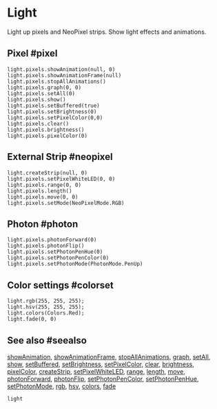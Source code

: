 # Light

Light up pixels and NeoPixel strips. Show light effects and animations.

## Pixel #pixel

```cards
light.pixels.showAnimation(null, 0)
light.pixels.showAnimationFrame(null)
light.pixels.stopAllAnimations()
light.pixels.graph(0, 0)
light.pixels.setAll(0)
light.pixels.show()
light.pixels.setBuffered(true)
light.pixels.setBrightness(0)
light.pixels.setPixelColor(0,0)
light.pixels.clear()
light.pixels.brightness()
light.pixels.pixelColor(0)
```
## External Strip #neopixel

```cards
light.createStrip(null, 0)
light.pixels.setPixelWhiteLED(0, 0)
light.pixels.range(0, 0)
light.pixels.length()
light.pixels.move(0, 0)
light.pixels.setMode(NeoPixelMode.RGB)
```
## Photon #photon

```cards
light.pixels.photonForward(0)
light.pixels.photonFlip()
light.pixels.setPhotonPenHue(0)
light.pixels.setPhotonPenColor(0)
light.pixels.setPhotonMode(PhotonMode.PenUp)
```
## Color settings #colorset

```cards
light.rgb(255, 255, 255);
light.hsv(255, 255, 255);
light.colors(Colors.Red);
light.fade(0, 0)
```
## See also #seealso

[showAnimation](/reference/light/show-animation), [showAnimationFrame](/reference/light/show-animation-frame),
[stopAllAnimations](/reference/light/stop-all-animations),
[graph](/reference/light/graph), [setAll](/reference/light/set-all),
[show](/reference/light/show), [setBuffered](/reference/light/set-buffered), 
[setBrightness](/reference/light/set-brightness),
[setPixelColor](/reference/light/set-pixel-color), [clear](/reference/light/clear),
[brightness](/reference/light/brightness), [pixelColor](/reference/light/pixel-color),
[createStrip](/reference/light/create-strip), [setPixelWhiteLED](/reference/light/set-pixel-white-led),
[range](/reference/light/range), [length](/reference/light/length),
[move](/reference/light/move), [photonForward](/reference/light/photon-forward),
[photonFlip](/reference/light/photon-flip), [setPhotonPenColor](/reference/light/set-photon-pen-color),
[setPhotonPenHue](/reference/light/set-photon-pen-hue),
[setPhotonMode](/reference/light/set-photon-mode), [rgb](/reference/light/rgb),
[hsv](/reference/light/hsv), [colors](/reference/light/colors),
[fade](/reference/light/fade)

```package
light
```
